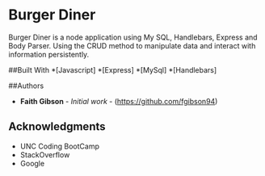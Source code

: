 # Burger Diner
Burger Diner is a node application using My SQL, Handlebars, Express and Body Parser. Using the CRUD method to manipulate data and interact with information persistently. 

##Built With
*[Javascript]
*[Express]
*[MySql]
*[Handlebars]

##Authors

* **Faith Gibson** - *Initial work* - (https://github.com/fgibson94)

## Acknowledgments

* UNC Coding BootCamp
* StackOverflow
* Google
